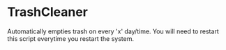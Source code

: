 # TrashCleaner
Automatically empties trash on every 'x' day/time. 
You will need to restart this script everytime you restart the system.

